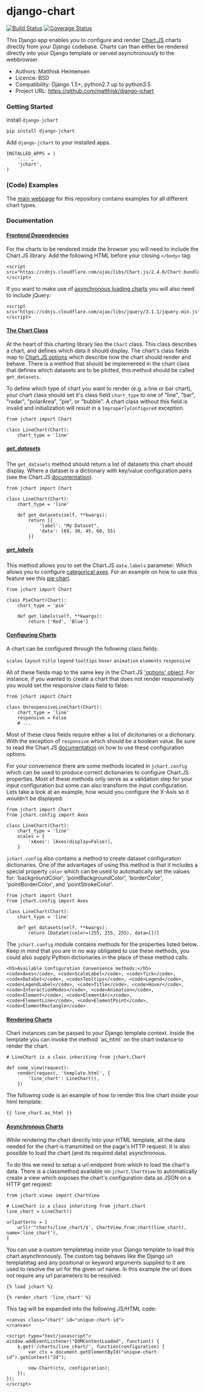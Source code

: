 # django-chart

[![Build Status](https://travis-ci.org/matthisk/django-chart.svg?branch=master)](https://travis-ci.org/matthisk/django-chart) [![Coverage Status](https://coveralls.io/repos/github/matthisk/django-jchart/badge.svg?branch=master)](https://coveralls.io/github/matthisk/django-jchart?branch=master)

This Django app enables you to configure and render <a href="http://www.chartjs.org/">Chart.JS</a> charts directly from your Django codebase. Charts can than either be rendered directly into your Django template or served asynchronously to the webbrowser.

- Authors: Matthisk Heimensen
- Licence: BSD
- Compatibility: Django 1.5+, python2.7 up to python3.5
- Project URL: https://github.com/matthisk/django-jchart

### Getting Started

install ``django-jchart``

```
pip install django-jchart
```

Add ``django-jchart`` to your installed apps.

```
INSTALLED_APPS = (
    '...',
    'jchart',
)
```

### (Code) Examples

The [main webpage](http://django-jchart.matthisk.nl/) for this repository contains examples for all different chart types. 

### Documentation

<h4 class="section-title" id="docs-frontend-deps">
    <a class="fragment-link" href="#docs-frontend-deps">
        Frontend Dependencies
    </a>
</h4>

<p>
For the charts to be rendered inside the browser you will
need to include the Chart.JS library. Add the following
HTML before your closing <code>&lt;/body&gt;</code> tag: 
</p>

<pre><code class="language-html">&lt;script src="https://cdnjs.cloudflare.com/ajax/libs/Chart.js/2.4.0/Chart.bundle.min.js"&gt;&lt;/script&gt;</code></pre>

<p>
If you want to make use of <a href="#async-charts">asynchronous loading charts</a>
you will also need to include jQuery:
</p>

<pre><code class="language-html">&lt;script src="https://cdnjs.cloudflare.com/ajax/libs/jquery/3.1.1/jquery.min.js"&gt;&lt;/script&gt;</code></pre>

<h4 class="section-title" id="docs-chart-objects">
    <a class="fragment-link" href="#docs-chart-objects">
        The Chart Class
    </a>
</h4>

<p>
    At the heart of this charting library lies the <code>Chart</code> class. This class describes a chart, and defines which data it should display. The chart's class fields map to <a href="http://www.chartjs.org/docs/#chart-configuration">Chart.JS options</a> which describe how the chart should render and behave. There is a method that should be implemented in the chart class that defines which datasets are to be plotted, this method should be called <code>get_datasets</code>.
</p>

<p>
    To define which type of chart you want to render (e.g. a line or bar chart), your chart class should set it's class field <code>chart_type</code> to one of "line", "bar", "radar", "polarArea", "pie", or "bubble". A chart class without this field is invalid and initialization will result in a <code>ImproperlyConfigured</code> exception.
</p>

<pre><code class="language-python">from jchart import Chart

class LineChart(Chart):
    chart_type = 'line'</code></pre>

<h5 class="section-title" id="docs-get-datasets">
    <a class="fragment-link" href="#docs-get-datasets">
        get_datasets
    </a>
</h5>

<p>
    The <code>get_datasets</code> method should return a list of datasets this chart should display. Where a dataset is a dictionary with key/value configuration pairs (see the Chart.JS <a href="http://www.chartjs.org/docs/#line-chart-dataset-structure">documentation</a>).
</p>

<pre><code class="language-python">from jchart import Chart

class LineChart(Chart):
    chart_type = 'line'

    def get_datasets(self, **kwargs):
        return [{
            'label': "My Dataset",
            'data': [69, 30, 45, 60, 55]
        }]</code></pre>

<h5 class="section-title" id="docs-get-labels">
    <a class="fragment-link" href="#docs-get-labels">
        get_labels
    </a>
</h5>

<p>
    This method allows you to set the Chart.JS <code>data.labels</code> parameter. Which allows you to configure <a href="http://www.chartjs.org/docs/#scales-category-scale">categorical axes</a>. For an example on how to use this feature see this <a href="#pie-chart">pie chart</a>.
</p>

<pre><code class="language-python">from jchart import Chart

class PieChart(Chart):
    chart_type = 'pie'

    def get_labels(self, **kwargs):
        return ['Red', 'Blue']</code></pre>

<h4 class="section-title" id="docs-configuring-charts">
    <a class="fragment-link" href="#docs-configuring-charts">
        Configuring Charts
    </a>
</h4>

<p>
    A chart can be configured through the following class fields:
</p>

<p>
        <code>scales</code>
        <code>layout</code>
        <code>title</code>
        <code>legend</code>
        <code>tooltips</code>
        <code>hover</code>
        <code>animation</code>
        <code>elements</code>
        <code>responsive</code>
</p>

<p>
    All of these fields map to the same key in the Chart.JS <a href="http://www.chartjs.org/docs/#chart-configuration-creating-a-chart-with-options">'options' object</a>. For instance, if you wanted to create a chart that does not render responsively you would set the responsive class field to false:
</p>

<pre><code class="language-python">from jchart import Chart

class UnresponsiveLineChart(Chart):
    chart_type = 'line'
    responsive = False
    # ...</code></pre>

<p>
    Most of these class fields require either a list of dicitonaries or a dictionary. With the exception of <code>responsive</code> which should be a boolean value. Be sure to read the Chart.JS <a href="http://www.chartjs.org/docs/#chart-configuration-common-chart-configuration">documentation</a> on how to use these configuration options.
</p>

<p>
    For your convenience there are some methods located in <code>jchart.config</code> which can be used to produce correct dictionaries to configure Chart.JS properties. Most of these methods only serve as a validation step for your input configuration but some can also transform the input configuration. Lets take a look at an example, how would you configure the X-Axis so it wouldn't be displayed:
</p>

<pre><code class="language-python">from jchart import Chart
from jchart.config import Axes

class LineChart(Chart):
    chart_type = 'line'
    scales = {
        'xAxes': [Axes(display=False)],
    }</code></pre>

<p>
    <code>jchart.config</code> also contains a method to create dataset configuration dictionaries. One of the advantages of using this method is that it includes a special property <code>color</code> which can be used to automatically set the values for: 'backgroundColor', 'pointBackgroundColor', 'borderColor', 'pointBorderColor', and 'pointStrokeColor'.
</p>

<pre><code class="language-python">from jchart import Chart
from jchart.config import Axes

class LineChart(Chart):
    chart_type = 'line'
    
    def get_datasets(self, **kwargs):
        return [DataSet(color=(255, 255, 255), data=[])]</code></pre>

<p>
    The <code>jchart.config</code> module contains methods for the properties listed below. Keep in mind that you are in no way obligated to use these methods, you could also supply Python dictionaries in the place of these method calls.
    
    <h5>Available Configuration Convenience methods:</h5>
    <code>Axes</code>, <code>ScaleLabel</code>, <code>Tick</code>, <code>DataSet</code>, <code>Tooltips</code>, <code>Legend</code>, <code>LegendLabel</code>, <code>Title</code>, <code>Hover</code>, <code>InteractionModes</code>, <code>Animation</code>, <code>Element</code>, <code>ElementArc</code>, <code>ElementLine</code>, <code>ElementPoint</code>, <code>ElementRectangle</code>
</p>

<h4 class="section-title" id="docs-rendering-charts">
    <a class="fragment-link" href="#docs-rendering-charts">
        Rendering Charts
    </a>
</h4>

<p>
    Chart instances can be passed to your Django template context.
    Inside the template you can invoke the method `as_html` on the
    chart instance to render the chart.
</p>

<pre><code class="language-python"># LineChart is a class inheriting from jchart.Chart

def some_view(request):
    render(request, 'template.html', {
        'line_chart': LineChart(),
    })</code></pre>

<p>
    The following code is an example of how to render this line chart
    inside your html template:
</p>

<pre><code class="language-python">&#123;&#123; line_chart.as_html &#125;&#125;</code></pre>

<h4 class="section-title" id="docs-asynchronous-charts">
    <a class="fragment-link" href="#docs-asynchronous-charts">
        Asynchronous Charts
    </a>
</h4>

<p>
    While rendering the chart directly into your HTML template, all the data
    needed for the chart is transmitted on the page's HTTP request. It is
    also possible to load the chart (and its required data) asynchronous.
</p>

<p>
    To do this we need to setup a url endpoint from which to load the chart's data. There is a classmethod available on <code>jchart.ChartView</code> to automatically create a view which exposes the chart's configuration data as JSON on a HTTP get request:
</p>

<pre><code class="language-python">from jchart.views import ChartView

# LineChart is a class inheriting from jchart.Chart
line_chart = LineChart()

urlpatterns = [
    url(r'^charts/line_chart/$', ChartView.from_chart(line_chart), name='line_chart'),
]</code></pre>

<p>
    You can use a custom templatetag inside your Django template to load this chart asynchronously. The custom tag behaves like the Django url templatetag and any positional or keyword arguments supplied to it are used to resolve the url for the given url name. In this example the url does not require any url parameters
    to be resolved:
</p>

<pre><code class="language-python">{&#37; load jchart &#37;}

{&#37; render_chart 'line_chart' &#37;}
</code></pre>

<p>
    This tag will be expanded into the following JS/HTML code:
</p>

<pre><code class="language-html">&lt;canvas class="chart" id="unique-chart-id"&gt;
&lt;/canvas&gt;

&lt;script type="text/javascript"&gt;
window.addEventListener("DOMContentLoaded", function() {
    $.get('/charts/line_chart/', function(configuration) {
        var ctx = document.getElementById("unique-chart-id").getContext("2d");    

        new Chart(ctx, configuration);
    });
});
&lt;/script&gt;</code></pre>
